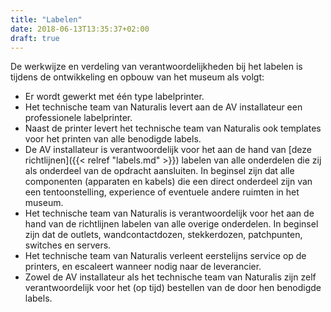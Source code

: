 ```yaml
---
title: "Labelen"
date: 2018-06-13T13:35:37+02:00
draft: true
---
```


De werkwijze en verdeling van verantwoordelijkheden bij het labelen is tijdens
de ontwikkeling en opbouw van het museum als volgt:

* Er wordt gewerkt met één type labelprinter.
* Het technische team van Naturalis levert aan de AV installateur een
  professionele labelprinter.
* Naast de printer levert het technische team van Naturalis ook templates voor
  het printen van alle benodigde labels.
* De AV installateur is verantwoordelijk voor het aan de hand van [deze
  richtlijnen]({{< relref "labels.md" >}}) labelen van alle onderdelen die zij
  als onderdeel van de opdracht aansluiten. In beginsel zijn dat alle
  componenten (apparaten en kabels) die een direct onderdeel zijn van een
  tentoonstelling, experience of eventuele andere ruimten in het museum.
* Het technische team van Naturalis is verantwoordelijk voor het aan de hand van
  de richtlijnen labelen van alle overige onderdelen. In beginsel zijn
  dat de outlets, wandcontactdozen, stekkerdozen, patchpunten, switches en servers.
* Het technische team van Naturalis verleent eerstelijns service op de printers,
  en escaleert wanneer nodig naar de leverancier.
* Zowel de AV installateur als het technische team van Naturalis zijn zelf
  verantwoordelijk voor het (op tijd) bestellen van de door hen benodigde labels.
